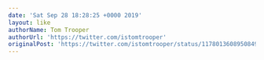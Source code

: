```yaml
---
date: 'Sat Sep 28 18:28:25 +0000 2019'
layout: like
authorName: Tom Trooper
authorUrl: 'https://twitter.com/istomtrooper'
originalPost: 'https://twitter.com/istomtrooper/status/1178013608950849536'
---
```

